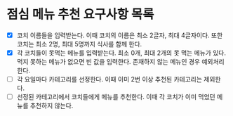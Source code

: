 # 점심 메뉴 추천 요구사항 목록

- [x] 코치 이름들을 입력받는다. 이때 코치의 이름은 최소 2글자, 최대 4글자이다. 또한 코치는 최소 2명, 최대 5명까지 식사를 함께 한다.
- [x] 각 코치들이 못먹는 메뉴를 입력받는다. 최소 0개, 최대 2개의 못 먹는 메뉴가 있다. 먹지 못하는 메뉴가 없으면 빈 값을 입력한다. 
      존재하지 않는 메뉴인 경우 예외처리한다.
- [ ] 각 요일마다 카테고리를 선정한다. 이때 이미 2번 이상 추천된 카테고리는 제외한다.
- [ ] 선정된 카테고리에서 코치들에게 메뉴를 추천한다. 이때 각 코치가 이미 먹었던 메뉴를 추천하지 않는다.
